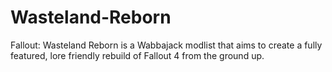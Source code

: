 # Wasteland-Reborn
Fallout: Wasteland Reborn is a Wabbajack modlist that aims to create a fully featured, lore friendly rebuild of Fallout 4 from the ground up.
